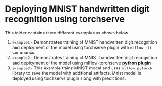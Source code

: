 # Deploying MNIST handwritten digit recognition using torchserve

This folder contains there different examples as shown below

1. `example1` - Demonstrates training of MNIST handwritten digit recognition and deployment of the model using torchserve plugin with `mlflow cli` commands.
2. `example2` - Demonstrates training of MNIST handwritten digit recognition and deployment of the model using mlflow-torchserve **python plugin**
3. `example3` - This example trains MNIST model and uses  `mlflow.pytorch` library to save the model with additional artifacts.
                Mnist model is deployed using torchserve plugin along with predictions. 
